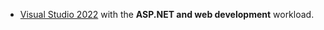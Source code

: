 ---
---
* [Visual Studio 2022](https://visualstudio.microsoft.com/vs/#download) with the **ASP.NET and web development** workload.
